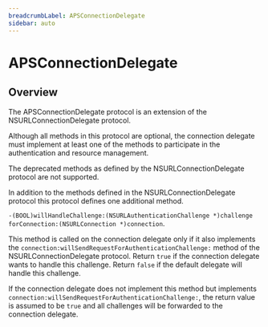 ```yaml
---
breadcrumbLabel: APSConnectionDelegate
sidebar: auto
---
```


# APSConnectionDelegate

<ProxySummary/>

## Overview

The APSConnectionDelegate protocol is an extension of the NSURLConnectionDelegate protocol.

Although all methods in this protocol are optional, the connection delegate must implement at least one of the methods to
participate in the authentication and resource management.

The deprecated methods as defined by the NSURLConnectionDelegate protocol are not supported.

In addition to the methods defined in the NSURLConnectionDelegate protocol this protocol defines one additional method.

`-(BOOL)willHandleChallenge:(NSURLAuthenticationChallenge *)challenge forConnection:(NSURLConnection *)connection`.

This method is called on the connection delegate only if it also implements the
`connection:willSendRequestForAuthenticationChallenge:` method of the NSURLConnectionDelegate protocol.
Return `true` if the connection delegate wants to handle this challenge.
Return `false` if the default delegate will handle this challenge.

If the connection delegate does not implement this method but implements `connection:willSendRequestForAuthenticationChallenge:`, the return
value is assumed to be `true` and all challenges will be forwarded to the connection delegate.

<ApiDocs/>
